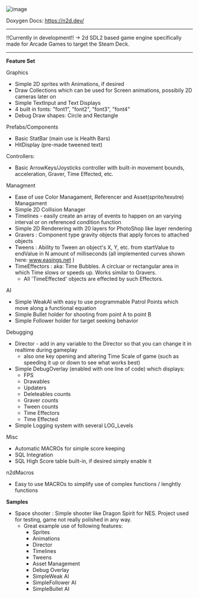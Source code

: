 ![image](https://user-images.githubusercontent.com/49030884/151238809-8672aba8-410b-42de-84c0-c1407d83caf0.png)

Doxygen Docs: https://n2d.dev/

---
!!Currently in development!! -> 2d SDL2 based game engine specifically made for Arcade Games to target the Steam Deck.

---
**Feature Set**
 
 Graphics
 - Simple 2D sprites with Animations, if desired
 - Draw Collections which can be used for Screen animations, possibily 2D cameras later on
 - Simple TextInput and Text Displays
 - 4 built in fonts: "font1", "font2", "font3", "font4"
 - Debug Draw shapes: Circle and Rectangle
 
 Prefabs/Components
 - Basic StatBar (main use is Health Bars)
 - HitDisplay (pre-made tweened text)
 
 Controllers:
 - Basic ArrowKeys/Joysticks controller with built-in movement bounds, acceleration, Graver, Time Effected, etc.
 
 Managment
 - Ease of use Color Managament, Referencer and Asset(sprite/texutre) Managament
 - Simple 2D Collision Manager
 - Timelines - easily create an array of events to happen on an varying interval or on referenced condition function
 - Simple 2D Renderering with 20 layers for PhotoShop like layer rendering
 - Gravers : Component type gravity objects that apply forces to attached objects
 - Tweens : Ability to Tween an object's X, Y, etc. from startValue to endValue in N amount of milliseconds (all implemented curves shown here: www.easings.net )
 - TimeEffectors : aka: Time Bubbles. A circluar or rectangular area in which Time slows or speeds up. Works similar to Gravers.
	- All 'TimeEffected' objects are effected by such Effectors.
 
 AI
 - Simple WeakAI with easy to use programmable Patrol Points which move along a functional equation
 - Simple Bullet holder for shooting from point A to point B
 - Simple Follower holder for target seeking behavior
 
 Debugging
 - Director - add in any variable to the Director so that you can change it in realtime during gameplay
	- also one key opening and altering Time Scale of game (such as speeding it up or down to see what works best)
 - Simple DebugOverlay (enabled with one line of code) which displays:
	- FPS
	- Drawables
	- Updaters
	- Deleteables counts
	- Graver counts
	- Tween counts
	- Time Effectors
	- Time Effected
 - Simple Logging system with several LOG_Levels
 
 Misc
 - Automatic MACROs for simple score keeping
 - SQL Integration
 - SQL High Score table built-in, if desired simply enable it
 
 n2dMacros
 - Easy to use MACROs to simplify use of complex functions / lenghtly functions
 
 **Samples**
 - Space shooter : Simple shooter like Dragon Spirit for NES. Project used for testing, game not really polished in any way.
	- Great example use of following features:
		- Sprites
		- Animations
		- Director
		- Timelines
		- Tweens
		- Asset Management
		- Debug Overlay
		- SimpleWeak AI
		- SimpleFollower AI
		- SimpleBullet AI
 